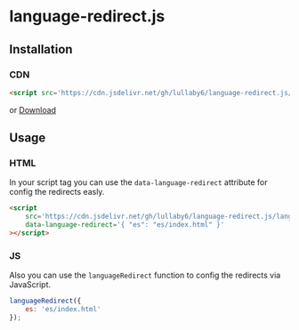 # language-redirect.js

## Installation

### CDN

```html
<script src='https://cdn.jsdelivr.net/gh/lullaby6/language-redirect.js/language-redirect.cdn.js'></script>
```

or <a href="https://cdn.jsdelivr.net/gh/lullaby6/language-redirect.js/language-redirect.cdn.js" target="_blank">Download</a>

## Usage

### HTML

In your script tag you can use the ```data-language-redirect``` attribute for config the redirects easly.

```html
<script
    src='https://cdn.jsdelivr.net/gh/lullaby6/language-redirect.js/language-redirect.cdn.js'
    data-language-redirect='{ "es": "es/index.html" }'
></script>
```

### JS

Also you can use the ```languageRedirect``` function to config the redirects via JavaScript.

```js
languageRedirect({
    es: 'es/index.html'
});
```